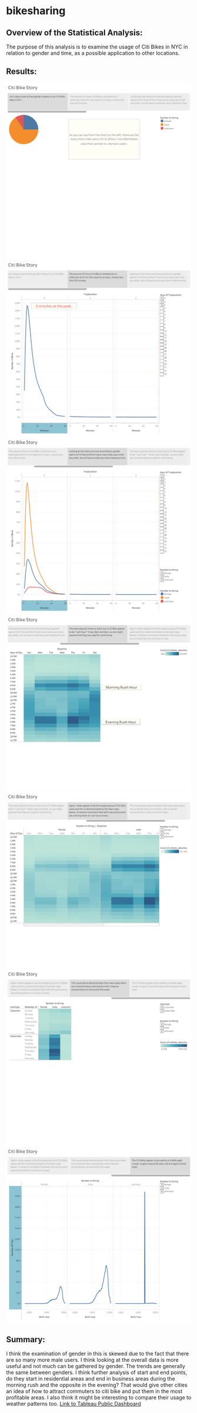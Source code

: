 # bikesharing
## Overview of the Statistical Analysis:
The purpose of this analysis is to examine the usage of Citi Bikes in NYC in relation to gender and time, as a possible application to other locations. 
## Results:
![Citi%20Bike%20Story%20(1)](https://github.com/laurenneidhardt/bikesharing/blob/main/ImagesforReadMe/Citi%20Bike%20Story%20(1).png)
![Citi%20Bike%20Story%20(2)](https://github.com/laurenneidhardt/bikesharing/blob/main/ImagesforReadMe/Citi%20Bike%20Story%20(2).png)
![Citi%20Bike%20Story%20(3)](https://github.com/laurenneidhardt/bikesharing/blob/main/ImagesforReadMe/Citi%20Bike%20Story%20(3).png)
![Citi%20Bike%20Story%20(4)](https://github.com/laurenneidhardt/bikesharing/blob/main/ImagesforReadMe/Citi%20Bike%20Story%20(4).png)
![Citi%20Bike%20Story%20(5)](https://github.com/laurenneidhardt/bikesharing/blob/main/ImagesforReadMe/Citi%20Bike%20Story%20(5).png)
![Citi%20Bike%20Story%20(6)](https://github.com/laurenneidhardt/bikesharing/blob/main/ImagesforReadMe/Citi%20Bike%20Story%20(6).png)
![Citi%20Bike%20Story%20(7)](https://github.com/laurenneidhardt/bikesharing/blob/main/ImagesforReadMe/Citi%20Bike%20Story%20(7).png)

## Summary:
I think the examination of gender in this is skewed due to the fact that there are so many more male users. I think looking at the overall data is more useful and not much can be gathered by gender. The trends are generally the same between genders. I think further analysis of start and end points, do they start in residential areas and end in business areas during the morning rush and the opposite in the evening? That would give other cities an idea of how to attract commuters to citi bike and put them in the most profitable areas. I also think it might be interesting to compare their usage to weather patterns too. 
[Link to Tableau Public Dashboard](https://public.tableau.com/views/Challenge_14_16270943511530/CitiBikeStory?:language=en-US&publish=yes&:display_count=n&:origin=viz_share_link)
